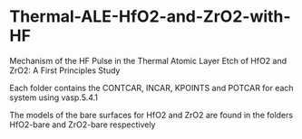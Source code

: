 # Thermal-ALE-HfO2-and-ZrO2-with-HF
 Mechanism of the HF Pulse in the Thermal Atomic Layer Etch of HfO2 and ZrO2: A First Principles Study 
 
 Each folder contains the CONTCAR, INCAR, KPOINTS and POTCAR for each system using vasp.5.4.1
 
 The models of the bare surfaces for HfO2 and ZrO2 are found in the folders HfO2-bare and ZrO2-bare respectively
